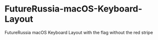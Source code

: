 # FutureRussia-macOS-Keyboard-Layout
FutureRussia macOS Keyboard Layout with the flag without the red stripe

